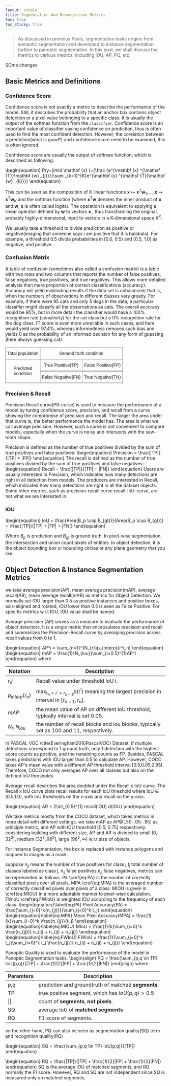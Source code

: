 ```yaml
---
layout: single
title: Segmentation And Recongnition Metrics
toc: true
toc_sticky: true
---
```


> As discussed in previous Posts, segmentation tasks origins from semantic segmentation and developed to instance segmentation further to panoptic segmentation. In this post, we shall discuss the metrics to various metrics, including IOU, AP, PQ, etc.

SOme changes
## Basic Metrics and Definitions

### Confidence Score

Confidence score is not exactly a metric to describe the performance of the model. Still, it describes the probability that an anchor box contains object detection or a pixel value belonging to a specific class. It is usually the output of the softmax function from the `classifier`. Confidence score is an important value of classifier saying confidence on prediction, thus is often used to find the most confident detection. However, the corelation between a prediction(what is good?) and confidence score need to be examined, this is often ignored.

Confidence score are usually the output of softmax function, which is described as following:

\begin{equation}
P(y=j\mid \mathbf {x} )={\frac {e^{\mathbf {x} ^{\mathsf {T}}\mathbf {w} _{j}}}{\sum _{k=1}^{K}e^{\mathbf {x} ^{\mathsf {T}}\mathbf {w} _{k}}}}
\end{equation}

This can be seen as the composition of K linear functions ${ \mathbf {x} \mapsto \mathbf {x} ^{\mathsf {T}}\mathbf {w} _{1},\ldots ,\mathbf {x} \mapsto \mathbf {x} ^{\mathsf {T}}\mathbf {w} _{K}}$ and the softmax function (where ${ \mathbf {x} ^{\mathsf {T}}\mathbf {w} }$  denotes the inner product of ${ \mathbf {x}}$  and ${ \mathbf {w} }$, $\mathbf{x}$ is often called logits). The operation is equivalent to applying a linear operator defined by ${ \mathbf {w} }$  to vectors ${ \mathbf {x} }$ , thus transforming the original, probably highly-dimensional, input to vectors in a K-dimensional space ${ \mathbb {R} ^{K}}$.

We usually take a threshold to divide prediction as positive or negative(imaging that someone says i am positive that it is balabala). For example, a threshold 0.5 divide probabilities in [0.0, 0.5) and [0.5, 1.0] as negative, and positive.
### Confusion Matrix

A table of confusion (sometimes also called a confusion matrix) is a table with two rows and two columns that reports the number of false positives, false negatives, true positives, and true negatives. This allows more detailed analysis than mere proportion of correct classifications (accuracy). Accuracy will yield misleading results if the data set is unbalanced; that is, when the numbers of observations in different classes vary greatly. For example, if there were 95 cats and only 5 dogs in the data, a particular classifier might classify all the observations as cats. The overall accuracy would be 95%, but in more detail the classifier would have a 100% recognition rate (sensitivity) for the cat class but a 0% recognition rate for the dog class. F1 score is even more unreliable in such cases, and here would yield over 97.4%, whereas informedness removes such bias and yields 0 as the probability of an informed decision for any form of guessing (here always guessing cat).
<style type="text/css">
.tg  {border-collapse:collapse;border-spacing:0;}
.tg td{border-color:black;border-style:solid;border-width:1px;font-family:Arial, sans-serif;font-size:14px;
  overflow:hidden;padding:10px 5px;word-break:normal;}
.tg th{border-color:black;border-style:solid;border-width:1px;font-family:Arial, sans-serif;font-size:14px;
  font-weight:normal;overflow:hidden;padding:10px 5px;word-break:normal;}
.tg .tg-9wq8{border-color:inherit;text-align:center;vertical-align:middle}
.tg .tg-c3ow{border-color:inherit;text-align:center;vertical-align:top}
</style>
<table class="tg">
<thead>
  <tr>
    <th class="tg-c3ow">Total population</th>
    <th class="tg-c3ow" colspan="2">Ground truth condition</th>
  </tr>
</thead>
<tbody>
  <tr>
    <td class="tg-9wq8" rowspan="2">Predicted<br>condition</td>
    <td class="tg-c3ow">True Positive(TP)</td>
    <td class="tg-c3ow">False Positive(FP)</td>
  </tr>
  <tr>
    <td class="tg-c3ow">False Negative(FN)</td>
    <td class="tg-c3ow">True Negative(TN)</td>
  </tr>
</tbody>
</table>


### Precision & Recall

Precision Recall curve(PR-curve) is used to measure the performance of a model by tuning confidence score, precision, and recall from a curve showing the compromise of precision and recall. The larger the area under that curve is, the better performance the model has. The area is what we call average precision. However, such a curve is not convenient to compare models, especially when the curve is noisy and intersects with the saw-tooth shape. 

Precision is defined as the number of true positives divided by the sum of true positives and false positives:
\begin{equation}
    Precision = \frac{|TP|}{|TP| + |FP|}
\end{equation}
The recall is defined as the number of true positives divided by the sum of true positives and false negatives:
\begin{equation}
    Recall = \frac{|TP|}{|TP| + |FN|}
\end{equation}
Users are usually interested in Precision, which indicates how many detections are right in all detection from models. The producers are interested in Recall, which indicated how many detections are right in all the dataset objects. Some other metrics, such as precision-recall curve recall-IoU-curve, are not what we are interested in. 

### IOU

\begin{equation}
    IoU = \frac{Area(B_p \cap B_{gt})}{Area(B_p \cup B_{gt})} = \frac{|TP|}{|TP| + |FP| + |FN|}
\end{equation}

Where $B_p$ is prediction and $B_{gt}$ is ground truth. In pixel-wise segmentation, the intersection and union count pixels of entities. In object detection, it is the object bounding box or bounding circles or any plane geometry that you like.

## Object Detection & Instance Segmentation Metrics

we take average precision(AP), mean average precision(mAP), average recall(AR), mean average recall(mAR) as metrics for Object Detection. We normally set IOU larger than 0.5 as positive instances and positive boxes, axis-aligned and rotated, IOU lower than 0.5 is seen as False Positive. For specific metrics w.r.t IOU, IOU value shall be named.

Average precision (AP) serves as a measure to evaluate the performance of object detectors. It is a single metric that encapsulates precision and recall and summarizes the Precision-Recall curve by averaging precision across recall values from 0 to 1.

\begin{equation}
    AP^i = \sum_{n=1}^{N_{r}}p_{interp}(r^i_n)
\end{equation}
\begin{equation}
    mAP = \frac{1}{N_{iou}}\sum_{i=0.5}^{1}AP^i
\end{equation}
where

| Notation      | Description                                  |
|---------------|----------------------------------------------|
| $r_n^i$ | Recall value under threshold IoU i.|
|$p_{interp}(r_n)$ | $\max_{r_{n}> r^\prime > r_{n-1}} p(r^\prime)$ meaning the largest precision in interval in $[r_{n-1},r_{n}]$.|
| $mAP$ | the mean value of AP on different IoU threshold, typically interval is set 0.05.|
| $N_{r}, N_{iou}$ | the number of recall blocks and iou blocks, typically set as 100 and 11, respectively.|


In PASCAL VOC \cite{Everingham2010PascalVOC} Dataset, if multiple detections correspond to 1 ground truth, only 1 detection with the highest score counts as positive, and the remaining counts as FP. Besides, PASCAL takes predictions with IOU larger than 0.5 to calculate AP. However, COCO takes AP's mean value with a different AP threshold interval [0.5,0.05,0.95]. Therefore, COCO not only averages AP over all classes but also on the defined IoU thresholds.

Average recall describes the area doubled under the Recall x IoU curve. The Recall x IoU curve plots recall results for each IoU threshold where IoU ∈ [0.5,1.0], with IoU thresholds on the x-axis and recall on the y-axis.

\begin{equation}
    AR = 2\int_{0.5}^{1} recall(IOU) d(IOU)
\end{equation}

We take metrics mostly from the COCO dataset, which takes metrics in more detail with different settings.
we take mAP as AP@[.50: .05: .95] as principle metric, and AP with IOU threshold [0.5, 0.75] respectively. considering building with different size, AP and AR is divided to small $(0,32^2]$, medium $[32^2,96^2]$, large $[96^2,\infty)$ w.r.t size of objects.

For instance Segmentation, the box is replaced with instance polygons and mapped to images as a mask.

suppose $n_{jj}$ means the number of true positives for class j,$t_j$ total number of classes labeled as class j, $n_{ij}$ false positives,$n_{ji}$ false negatives, metrics can be represented as follows. PA \cref{eq:PA} is the number of correctly classified pixels over all pixels, MPA \cref{eq:MPA} is the averaged number of correctly classified pixels over pixels of a class. MIOU is given in \cref{eq:MIOU} in a more adaptable manner to pixel-wise calculation. FWIoU \cref{eq:FWIoU} is weighted IOU according to the frequency of each class.
\begin{equation}\label{eq:PA}
    Pixel Accuracy(PA) = \frac{\sum_{j=0}^k{n_{jj}}}{\sum_{j=0}^k t_j}
\end{equation}
\begin{equation}\label{eq:MPA}
    Mean Pixel Accuracy(MPA) = \frac{1}{k}\sum_{i=0}^k \frac{n_{jj}}{t_j}
\end{equation}
\begin{equation}\label{eq:MIOU}
    MIoU = \frac{1}{k}\sum_{i=0}^k \frac{n_{jj}}{ n_{ij} + n_{ji} + n_{jj}}
\end{equation}
\begin{equation}\label{eq:FWIoU}
    FWIoU = \frac{1}{\sum_{j=0}^k t_j}\sum_{i=0}^k t_j \frac{n_{jj}}{ n_{ij} + n_{ji} + n_{jj}}
\end{equation}

Panoptic Quality is used to evaluate the performance of the model in Panoptic Segmentation tasks.
\begin{align}
    PQ = \frac{\sum_{p,q \in TP} IoU(p,q)}{|TP| + \frac{1}{2}|FP| + \frac{1}{2}|FN|}
\end{align}
where

| Paramters | Description                                        |
|-----------|----------------------------------------------------|
| p,q       | prediction and groundtruth of matched __segments__ |
| TP        | true positive segment, which has $IoU(p,q) > 0.5$  |
| \|\|      | count of  __segments__, __not pixels__.            |
| SQ        | average IoU of __matched segments__                |
| RQ        | F1 score of segments.                              |


on the other hand, PQ can also be seen as segmentation quality(SQ) term and recognition quality(RQ)

\begin{equation}
    SQ =  \frac{\sum_{p,q \in TP} IoU(p,q)}{|TP|}  
\end{equation}

\begin{equation}
    RQ = \frac{|TP|}{|TP| + \frac{1}{2}|FP| + \frac{1}{2}|FN|}
\end{equation}
SQ is the average IOU of matched segments, and RQ normally the F1 score. However, RQ and SQ are not independent since SQ is measured only on matched segments.


